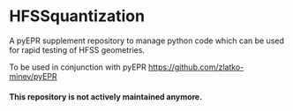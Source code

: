 # HFSSquantization

A pyEPR supplement repository to manage python code which can be used for rapid testing of HFSS geometries.

To be used in conjunction with pyEPR <a href = https://github.com/zltko-minev/pyEPR> https://github.com/zlatko-minev/pyEPR </a>

#### This repository is not actively maintained anymore. 
